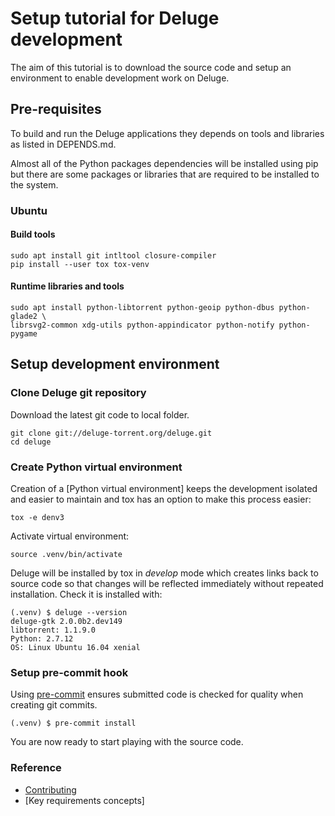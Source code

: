 # Setup tutorial for Deluge development

The aim of this tutorial is to download the source code and setup an
environment to enable development work on Deluge.

## Pre-requisites

To build and run the Deluge applications they depends on tools and libraries as
listed in DEPENDS.md.

Almost all of the Python packages dependencies will be installed using pip but
there are some packages or libraries that are required to be installed to the
system.

### Ubuntu

#### Build tools

    sudo apt install git intltool closure-compiler
    pip install --user tox tox-venv

#### Runtime libraries and tools

    sudo apt install python-libtorrent python-geoip python-dbus python-glade2 \
    librsvg2-common xdg-utils python-appindicator python-notify python-pygame

## Setup development environment

### Clone Deluge git repository

Download the latest git code to local folder.

    git clone git://deluge-torrent.org/deluge.git
    cd deluge

### Create Python virtual environment

Creation of a [Python virtual environment] keeps the development isolated
and easier to maintain and tox has an option to make this process easier:

    tox -e denv3

Activate virtual environment:

    source .venv/bin/activate

Deluge will be installed by tox in _develop_ mode which creates links back
to source code so that changes will be reflected immediately without repeated
installation. Check it is installed with:

    (.venv) $ deluge --version
    deluge-gtk 2.0.0b2.dev149
    libtorrent: 1.1.9.0
    Python: 2.7.12
    OS: Linux Ubuntu 16.04 xenial

### Setup pre-commit hook

Using [pre-commit] ensures submitted code is checked for quality when
creating git commits.

    (.venv) $ pre-commit install

You are now ready to start playing with the source code.

### Reference

- [Contributing]
- [Key requirements concepts]

<!--
## How-to guides

- How to install plugins in develop mode?
- How to setup and test translations?
- How to run tests?
- How to create a plugin?
-->

[pre-commit]: https://pre-commit.com
[contributing]: https://dev.deluge-torrent.org/wiki/Contributing
[requirements topic]: ../topics/requirements.md
